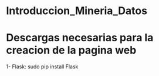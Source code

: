 # Introduccion_Mineria_Datos

# Descargas necesarias para la creacion de la pagina web

1- Flask: sudo pip install Flask
